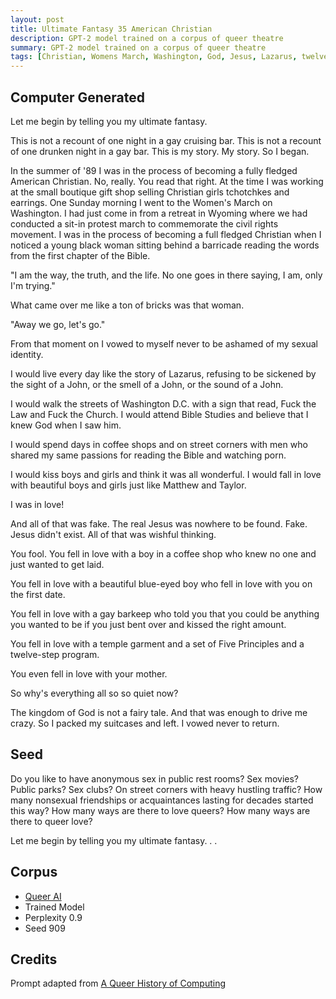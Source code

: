 ```yaml
---
layout: post
title: Ultimate Fantasy 35 American Christian
description: GPT-2 model trained on a corpus of queer theatre
summary: GPT-2 model trained on a corpus of queer theatre
tags: [Christian, Womens March, Washington, God, Jesus, Lazarus, twelve-step program, coffee shop, love, gay, queer, GPT-2, RunwayML]
---
```


## Computer Generated

Let me begin by telling you my ultimate fantasy.

This is not a recount of one night in a gay cruising bar. This is not a recount of one drunken night in a gay bar. This is my story. My story. So I began.

In the summer of '89 I was in the process of becoming a fully fledged American Christian. No, really. You read that right. At the time I was working at the small boutique gift shop selling Christian girls tchotchkes and earrings. One Sunday morning I went to the Women's March on Washington. I had just come in from a retreat in Wyoming where we had conducted a sit-in protest march to commemorate the civil rights movement. I was in the process of becoming a full fledged Christian when I noticed a young black woman sitting behind a barricade reading the words from the first chapter of the Bible.

"I am the way, the truth, and the life. No one goes in there saying, I am, only I'm trying."

What came over me like a ton of bricks was that woman.

"Away we go, let's go."

From that moment on I vowed to myself never to be ashamed of my sexual identity.

I would live every day like the story of Lazarus, refusing to be sickened by the sight of a John, or the smell of a John, or the sound of a John.

I would walk the streets of Washington D.C. with a sign that read, Fuck the Law and Fuck the Church. I would attend Bible Studies and believe that I knew God when I saw him.

I would spend days in coffee shops and on street corners with men who shared my same passions for reading the Bible and watching porn.

I would kiss boys and girls and think it was all wonderful. I would fall in love with beautiful boys and girls just like Matthew and Taylor.

I was in love!

And all of that was fake. The real Jesus was nowhere to be found. Fake. Jesus didn't exist. All of that was wishful thinking.

You fool. You fell in love with a boy in a coffee shop who knew no one and just wanted to get laid.

You fell in love with a beautiful blue-eyed boy who fell in love with you on the first date.

You fell in love with a gay barkeep who told you that you could be anything you wanted to be if you just bent over and kissed the right amount.

You fell in love with a temple garment and a set of Five Principles and a twelve-step program.

You even fell in love with your mother.

So why's everything all so so quiet now?

The kingdom of God is not a fairy tale. And that was enough to drive me crazy. So I packed my suitcases and left. I vowed never to return.



## Seed

Do you like to have anonymous sex in public rest rooms? Sex movies? Public parks? Sex clubs? On street corners with heavy hustling traffic? How many nonsexual friendships or acquaintances lasting for decades started this way? How many ways are there to love queers? How many ways are there to queer love?

Let me begin by telling you my ultimate fantasy. . .

## Corpus

- [Queer AI](/queerai)
- Trained Model
- Perplexity 0.9
- Seed 909

## Credits

Prompt adapted from [A Queer History of Computing](https://rhizome.org/editorial/2013/feb/19/queer-computing-1/)
